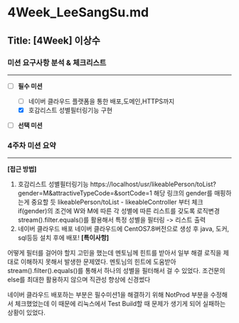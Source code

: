 # 4Week_LeeSangSu.md

## Title: [4Week] 이상수

### 미션 요구사항 분석 & 체크리스트

---

- [ ] **필수 미션**
  - [ ] 네이버 클라우드 플랫폼을 통한 배포,도메인,HTTPS까지
  - [x] 호감리스트 성별필터링기능 구현
- [ ] **선택 미션**


### 4주차 미션 요약

---
**[접근 방법]**

1. 호감리스트 성별필터링기능
https://localhost/usr/likeablePerson/toList?gender=M&attractiveTypeCode=&sortCode=1
해당 링크의 gender를 매핑하는게 중요할 듯
likeablePerson/toList - likeableController 부터 체크
if(gender)의 조건에 W와 M에 따른 각 성별에 따른 리스트를 갖도록 로직변경
stream().filter.equals()를 활용해서 특정 성별을 필터링 -> 리스트 출력
2. 네이버 클라우드 배포
네이버 클라우드에 CentOS7.8버전으로 생성 후 java, 도커, sql등등 설치 후에 배포!
**[특이사항]**

어떻게 필터를 걸어야 할지 고민을 했는데 멘토님께 힌트를 받아서 일부 해결
로직을 제대로 이해하지 못해서 발생한 문제였다.
멘토님의 힌트에 도움받아 stream().filter().equals()를 통해서 하나의 성별을 필터해서 걸 수 있었다.
조건문의 else를 최대한 활용하지 않으며 직관성 향상에 신경썼다

네이버 클라우드 배포하는 부분은 필수미션1을 해결하기 위해 NotProd 부분을 수정해서 체크했었는데 
이 때문에 리눅스에서 Test Build할 때 문제가 생기게 되어 실패하는 상황이 있었다.
